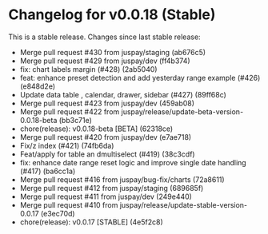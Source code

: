 # Changelog for v0.0.18 (Stable)

This is a stable release. Changes since last stable release:

- Merge pull request #430 from juspay/staging (ab676c5)
- Merge pull request #429 from juspay/dev (ff4b374)
- fix: chart labels margin (#428) (2ab5040)
- feat: enhance preset detection and add yesterday range example (#426) (e848d2e)
- Update data table , calendar, drawer, sidebar (#427) (89ff68c)
- Merge pull request #423 from juspay/dev (459ab08)
- Merge pull request #422 from juspay/release/update-beta-version-0.0.18-beta (bb3c71e)
- chore(release): v0.0.18-beta [BETA] (62318ce)
- Merge pull request #420 from juspay/dev (e7ae718)
- Fix/z index (#421) (74fb6da)
- Feat/apply for table an dmultiselect (#419) (38c3cdf)
- fix: enhance date range reset logic and improve single date handling (#417) (ba6cc1a)
- Merge pull request #416 from juspay/bug-fix/charts (72a8611)
- Merge pull request #412 from juspay/staging (689685f)
- Merge pull request #411 from juspay/dev (249e440)
- Merge pull request #410 from juspay/release/update-stable-version-0.0.17 (e3ec70d)
- chore(release): v0.0.17 [STABLE] (4e5f2c8)
